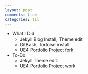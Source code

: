 ```yaml
---
layout: post
comments: true
categories: til
---
```


* What I Did
	* Jekyll Blog Install, Theme edit
	* GitBash, Tortoise install 
	* UE4 Portfolio Project fork
* To-Do
	* Jekyll Theme edit.
	* UE4 Portfolio Project work